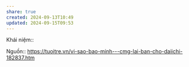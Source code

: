 ```yaml
---
share: true
created: 2024-09-13T10:49
updated: 2024-09-15T09:53
---
```

Khái niệm:: 

Nguồn:: https://tuoitre.vn/vi-sao-bao-minh---cmg-lai-ban-cho-daiichi-182837.htm